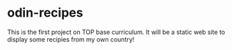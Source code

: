 # odin-recipes

This is the first project on TOP base curriculum.
It will be a static web site to display some recipies from my own country!
